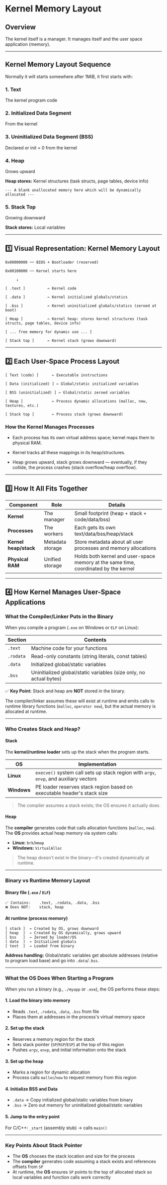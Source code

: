 # Kernel Memory Layout

## Overview

The kernel itself is a manager. It manages itself and the user space application (memory).

---

## Kernel Memory Layout Sequence

Normally it will starts somewhere after 1MiB, it first starts with:

### 1. Text
The kernel program code

### 2. Initialized Data Segment
From the kernel

### 3. Uninitialized Data Segment (BSS)
Declared or init = 0 from the kernel

### 4. Heap
Grows upward

**Heap stores:** Kernel structures (task structs, page tables, device info)

```
--- A blank unallocated memory here which will be dynamically allocated ---
```

### 5. Stack Top
Growing downward

**Stack stores:** Local variables

---

## 1️⃣ Visual Representation: Kernel Memory Layout

```
0x00000000 ── BIOS + Bootloader (reserved)

0x00100000 ── Kernel starts here

     ↓

[ .text ]          ← Kernel code

[ .data ]          ← Kernel initialized globals/statics

[ .bss ]           ← Kernel uninitialized globals/statics (zeroed at boot)

[ Heap ]           ← Kernel heap: stores kernel structures (task structs, page tables, device info)

[ ... free memory for dynamic use ... ]

[ Stack top ]      ← Kernel stack (grows downward)
```

---

## 2️⃣ Each User-Space Process Layout

```
[ Text (code) ]      ← Executable instructions

[ Data (initialized) ] ← Global/static initialized variables

[ BSS (uninitialized) ] ← Global/static zeroed variables

[ Heap ]             ← Process dynamic allocations (malloc, new, textures, etc.)

[ Stack top ]        ← Process stack (grows downward)
```

### How the Kernel Manages Processes

- Each process has its own virtual address space; kernel maps them to physical RAM.

- Kernel tracks all these mappings in its heap/structures.

- Heap grows upward, stack grows downward — eventually, if they collide, the process crashes (stack overflow/heap overflow).

---

## 3️⃣ How It All Fits Together

| Component | Role | Details |
|-----------|------|---------|
| **Kernel** | The manager | Small footprint (heap + stack + code/data/bss) |
| **Processes** | The workers | Each gets its own text/data/bss/heap/stack |
| **Kernel heap/stack** | Metadata storage | Store metadata about all user processes and memory allocations |
| **Physical RAM** | Unified storage | Holds both kernel and user-space memory at the same time, coordinated by the kernel |

---

## 4️⃣ How Kernel Manages User-Space Applications

### What the Compiler/Linker Puts in the Binary

When you compile a program (`.exe` on Windows or `ELF` on Linux):

| Section | Contents |
|---------|----------|
| `.text` | Machine code for your functions |
| `.rodata` | Read-only constants (string literals, const tables) |
| `.data` | Initialized global/static variables |
| `.bss` | Uninitialized global/static variables (size only, no actual bytes) |

✅ **Key Point:** Stack and heap are **NOT** stored in the binary.

The compiler/linker assumes these will exist at runtime and emits calls to runtime library functions (`malloc`, `operator new`), but the actual memory is allocated at runtime.

---

### Who Creates Stack and Heap?

#### Stack
The **kernel/runtime loader** sets up the stack when the program starts.

| OS | Implementation |
|----|----------------|
| **Linux** | `execve()` system call sets up stack region with `argv`, `envp`, and auxiliary vectors |
| **Windows** | PE loader reserves stack region based on executable header's stack size |

> The compiler assumes a stack exists; the OS ensures it actually does.

#### Heap
The **compiler** generates code that calls allocation functions (`malloc`, `new`).  
The **OS** provides actual heap memory via system calls:

- **Linux:** `brk`/`mmap`
- **Windows:** `VirtualAlloc`

> The heap doesn't exist in the binary—it's created dynamically at runtime.

---

### Binary vs Runtime Memory Layout

#### Binary file (`.exe` / `ELF`)
```
✅ Contains:    .text, .rodata, .data, .bss
❌ Does NOT:    stack, heap
```

#### At runtime (process memory)
```
[ stack ]  ← Created by OS, grows downward
[ heap  ]  ← Created by OS dynamically, grows upward
[ bss   ]  ← Zeroed by loader/OS
[ data  ]  ← Initialized globals
[ text  ]  ← Loaded from binary
```

**Address handling:** Global/static variables get absolute addresses (relative to program load base) and go into `.data`/`.bss`.

---

### What the OS Does When Starting a Program

When you run a binary (e.g., `./myapp` or `.exe`), the OS performs these steps:

#### 1. Load the binary into memory
- Reads `.text`, `.rodata`, `.data`, `.bss` from file
- Places them at addresses in the process's virtual memory space

#### 2. Set up the stack
- Reserves a memory region for the stack
- Sets stack pointer (`SP`/`RSP`/`ESP`) at the top of this region
- Pushes `argv`, `envp`, and initial information onto the stack

#### 3. Set up the heap
- Marks a region for dynamic allocation
- Process calls `malloc`/`new` to request memory from this region

#### 4. Initialize BSS and Data
- `.data` → Copy initialized global/static variables from binary
- `.bss` → Zero out memory for uninitialized global/static variables

#### 5. Jump to the entry point
For C/C++: `_start` (assembly stub) → calls `main()`

---

### Key Points About Stack Pointer

- The **OS** chooses the stack location and size for the process
- The **compiler** generates code assuming a stack exists and references offsets from `SP`
- At runtime, the **OS** ensures `SP` points to the top of allocated stack so local variables and function calls work correctly